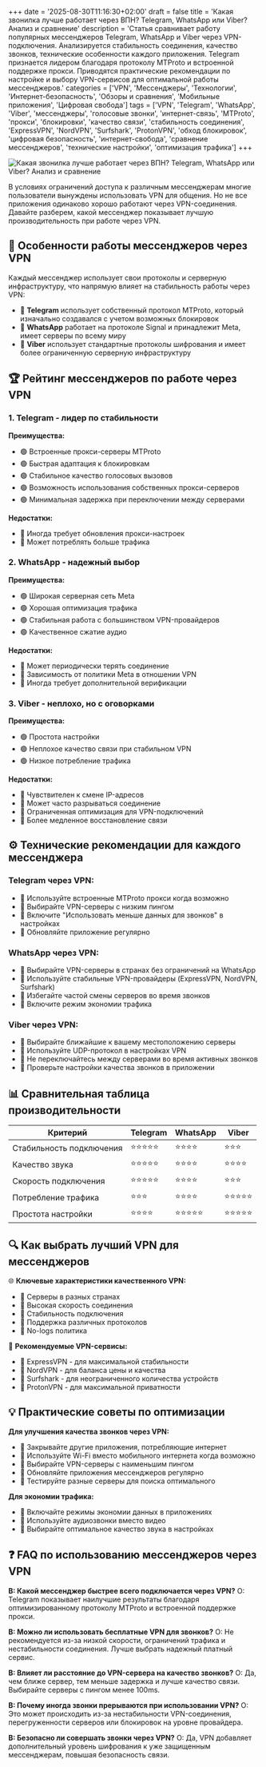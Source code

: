 +++
date = '2025-08-30T11:16:30+02:00'
draft = false
title = 'Какая звонилка лучше работает через ВПН? Telegram, WhatsApp или Viber? Анализ и сравнение'
description = 'Статья сравнивает работу популярных мессенджеров Telegram, WhatsApp и Viber через VPN-подключения. Анализируется стабильность соединения, качество звонков, технические особенности каждого приложения. Telegram признается лидером благодаря протоколу MTProto и встроенной поддержке прокси. Приводятся практические рекомендации по настройке и выбору VPN-сервисов для оптимальной работы мессенджеров.'
categories = ['VPN', 'Мессенджеры', 'Технологии', 'Интернет-безопасность', 'Обзоры и сравнения', 'Мобильные приложения', 'Цифровая свобода']
tags = ['VPN', 'Telegram', 'WhatsApp', 'Viber', 'мессенджеры', 'голосовые звонки', 'интернет-связь', 'MTProto', 'прокси', 'блокировки', 'качество связи', 'стабильность соединения', 'ExpressVPN', 'NordVPN', 'Surfshark', 'ProtonVPN', 'обход блокировок', 'цифровая безопасность', 'интернет-свобода', 'сравнение мессенджеров', 'технические настройки', 'оптимизация трафика']
+++

![Какая звонилка лучше работает через ВПН? Telegram, WhatsApp или Viber? Анализ и сравнение](https://imagestoring.fra1.cdn.digitaloceanspaces.com/CB0DBBF7-77DA-4586-BF93-805A00CF2838.png)

В условиях ограничений доступа к различным мессенджерам многие пользователи вынуждены использовать VPN для общения. Но не все приложения одинаково хорошо работают через VPN-соединения. Давайте разберем, какой мессенджер показывает лучшую производительность при работе через VPN.

## 📱 Особенности работы мессенджеров через VPN

Каждый мессенджер использует свои протоколы и серверную инфраструктуру, что напрямую влияет на стабильность работы через VPN:

- 🔹 **Telegram** использует собственный протокол MTProto, который изначально создавался с учетом возможных блокировок
- 🔹 **WhatsApp** работает на протоколе Signal и принадлежит Meta, имеет серверы по всему миру
- 🔹 **Viber** использует стандартные протоколы шифрования и имеет более ограниченную серверную инфраструктуру

## 🏆 Рейтинг мессенджеров по работе через VPN

### 1. Telegram - лидер по стабильности

**Преимущества:**
- 🟢 Встроенные прокси-серверы MTProto
- 🟢 Быстрая адаптация к блокировкам
- 🟢 Стабильное качество голосовых вызовов
- 🟢 Возможность использования собственных прокси-серверов
- 🟢 Минимальная задержка при переключении между серверами

**Недостатки:**
- 🔴 Иногда требует обновления прокси-настроек
- 🔴 Может потреблять больше трафика

### 2. WhatsApp - надежный выбор

**Преимущества:**
- 🟢 Широкая серверная сеть Meta
- 🟢 Хорошая оптимизация трафика
- 🟢 Стабильная работа с большинством VPN-провайдеров
- 🟢 Качественное сжатие аудио

**Недостатки:**
- 🔴 Может периодически терять соединение
- 🔴 Зависимость от политики Meta в отношении VPN
- 🔴 Иногда требует дополнительной верификации

### 3. Viber - неплохо, но с оговорками

**Преимущества:**
- 🟢 Простота настройки
- 🟢 Неплохое качество связи при стабильном VPN
- 🟢 Низкое потребление трафика

**Недостатки:**
- 🔴 Чувствителен к смене IP-адресов
- 🔴 Может часто разрываться соединение
- 🔴 Ограниченная оптимизация для VPN-подключений
- 🔴 Более медленное восстановление связи

## ⚙️ Технические рекомендации для каждого мессенджера

### Telegram через VPN:
- 🔧 Используйте встроенные MTProto прокси когда возможно
- 🔧 Выбирайте VPN-серверы с низким пингом
- 🔧 Включите "Использовать меньше данных для звонков" в настройках
- 🔧 Обновляйте приложение регулярно

### WhatsApp через VPN:
- 🔧 Выбирайте VPN-серверы в странах без ограничений на WhatsApp
- 🔧 Используйте стабильные VPN-провайдеры (ExpressVPN, NordVPN, Surfshark)
- 🔧 Избегайте частой смены серверов во время звонков
- 🔧 Включите режим экономии трафика

### Viber через VPN:
- 🔧 Выбирайте ближайшие к вашему местоположению серверы
- 🔧 Используйте UDP-протокол в настройках VPN
- 🔧 Не переключайтесь между серверами во время активных звонков
- 🔧 Проверьте настройки качества звонков в приложении

## 📊 Сравнительная таблица производительности

| Критерий | Telegram | WhatsApp | Viber |
|----------|----------|----------|--------|
| Стабильность подключения | ⭐⭐⭐⭐⭐ | ⭐⭐⭐⭐ | ⭐⭐⭐ |
| Качество звука | ⭐⭐⭐⭐⭐ | ⭐⭐⭐⭐ | ⭐⭐⭐⭐ |
| Скорость подключения | ⭐⭐⭐⭐⭐ | ⭐⭐⭐⭐ | ⭐⭐⭐ |
| Потребление трафика | ⭐⭐⭐ | ⭐⭐⭐⭐ | ⭐⭐⭐⭐⭐ |
| Простота настройки | ⭐⭐⭐⭐ | ⭐⭐⭐⭐⭐ | ⭐⭐⭐⭐⭐ |

## 🔍 Как выбрать лучший VPN для мессенджеров

🌐 **Ключевые характеристики качественного VPN:**
- 🔹 Серверы в разных странах
- 🔹 Высокая скорость соединения
- 🔹 Стабильность подключения
- 🔹 Поддержка различных протоколов
- 🔹 No-logs политика

🚀 **Рекомендуемые VPN-сервисы:**
- 🔹 ExpressVPN - для максимальной стабильности
- 🔹 NordVPN - для баланса цены и качества  
- 🔹 Surfshark - для неограниченного количества устройств
- 🔹 ProtonVPN - для максимальной приватности

## 💡 Практические советы по оптимизации

**Для улучшения качества звонков через VPN:**

- 🔧 Закрывайте другие приложения, потребляющие интернет
- 🔧 Используйте Wi-Fi вместо мобильного интернета когда возможно
- 🔧 Выбирайте VPN-серверы с наименьшим пингом
- 🔧 Обновляйте приложения мессенджеров регулярно
- 🔧 Тестируйте разные серверы для поиска оптимального

**Для экономии трафика:**
- 🔧 Включайте режимы экономии данных в приложениях
- 🔧 Используйте аудиозвонки вместо видео
- 🔧 Выбирайте оптимальное качество звука в настройках

## ❓ FAQ по использованию мессенджеров через VPN

**В: Какой мессенджер быстрее всего подключается через VPN?**
О: Telegram показывает наилучшие результаты благодаря оптимизированному протоколу MTProto и встроенной поддержке прокси.

**В: Можно ли использовать бесплатные VPN для звонков?**
О: Не рекомендуется из-за низкой скорости, ограничений трафика и нестабильности соединения. Лучше выбрать надежный платный сервис.

**В: Влияет ли расстояние до VPN-сервера на качество звонков?**
О: Да, чем ближе сервер, тем меньше задержка и лучше качество связи. Выбирайте серверы с пингом менее 100ms.

**В: Почему иногда звонки прерываются при использовании VPN?**
О: Это может происходить из-за нестабильности VPN-соединения, перегруженности серверов или блокировок на уровне провайдера.

**В: Безопасно ли совершать звонки через VPN?**
О: Да, VPN добавляет дополнительный уровень шифрования к уже защищенным мессенджерам, повышая безопасность связи.